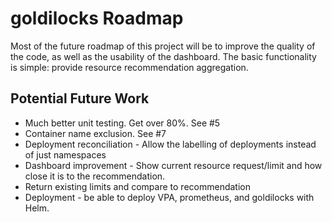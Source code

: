 # goldilocks Roadmap

Most of the future roadmap of this project will be to improve the quality of the code, as well as the usability of the dashboard.  The basic functionality is simple: provide resource recommendation aggregation.

## Potential Future Work

* Much better unit testing.  Get over 80%.  See #5
* Container name exclusion.  See #7
* Deployment reconciliation - Allow the labelling of deployments instead of just namespaces
* Dashboard improvement - Show current resource request/limit and how close it is to the recommendation.
* Return existing limits and compare to recommendation
* Deployment - be able to deploy VPA, prometheus, and goldilocks with Helm.
